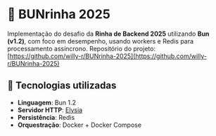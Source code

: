 # 🐔 BUNrinha 2025

Implementação do desafio da **Rinha de Backend 2025** utilizando **Bun (v1.2)**, com foco em desempenho, usando workers e Redis para processamento assíncrono.
Repositório do projeto: [https://github.com/willy-r/BUNrinha-2025](https://github.com/willy-r/BUNrinha-2025)

## 🔧 Tecnologias utilizadas

- **Linguagem**: Bun 1.2
- **Servidor HTTP**: [Elysia](https://elysiajs.com/)
- **Persistência**: Redis
- **Orquestração**: Docker + Docker Compose
